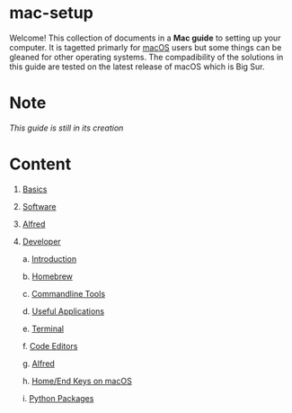 # mac-setup

Welcome! This collection of documents in a **Mac guide** to setting up your computer. It is tagetted primarly for [macOS](https://en.wikipedia.org/wiki/MacOS) users but some things can be gleaned for other operating systems. The compadibility of the solutions in this guide are tested on the latest release of macOS which is Big Sur.

# Note

*This guide is still in its creation*

# Content

1. [Basics](Install.md)

2. [Software](Software.md)

3. [Alfred](Alfred.md)

4. [Developer](Developer.md/)

      a. [Introduction](Developer.md/#Introduction)
  
      b. [Homebrew](#Installing-HomeBrew)
  
      c. [Commandline Tools](#Some-useful-commandline-tools)
   
      d. [Useful Applications](#Useful-Image-Editor-and-Video-Viewer)
  
      e. [Terminal](#Setup-Terminal-Emulator)
  
      f. [Code Editors](#Getting-Ready-your-Code-Editors)
  
      g. [Alfred](#Installing-Alfred)
  
      h. [Home/End Keys on macOS](#Mac-Keyboard-Home-and-End-Buttons)
  
      i. [Python Packages](#Python-Packges)
